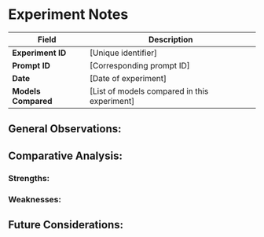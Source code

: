 # Experiment Notes

| Field             | Description           |
| ----------------- | --------------------- |
| **Experiment ID**  | [Unique identifier]   |
| **Prompt ID**      | [Corresponding prompt ID] |
| **Date**           | [Date of experiment]  |
| **Models Compared**| [List of models compared in this experiment] |

## General Observations:
 

## Comparative Analysis:

### Strengths:
 

### Weaknesses:
 

## Future Considerations:
 